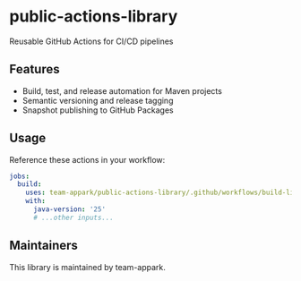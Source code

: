 # public-actions-library

Reusable GitHub Actions for CI/CD pipelines

## Features
- Build, test, and release automation for Maven projects
- Semantic versioning and release tagging
- Snapshot publishing to GitHub Packages

## Usage
Reference these actions in your workflow:

```yaml
jobs:
  build:
    uses: team-appark/public-actions-library/.github/workflows/build-library-maven.yaml@main
    with:
      java-version: '25'
      # ...other inputs...
```

## Maintainers
This library is maintained by team-appark.
